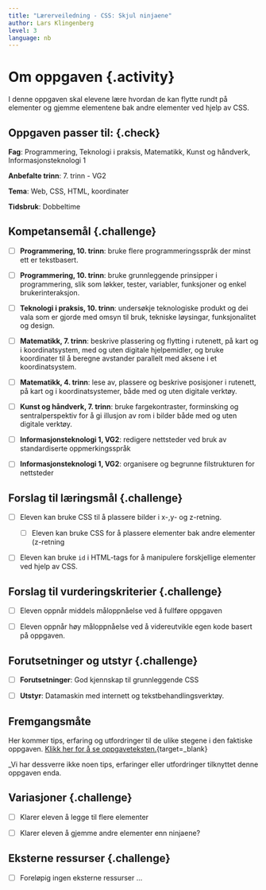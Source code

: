 ```yaml
---
title: "Lærerveiledning - CSS: Skjul ninjaene"
author: Lars Klingenberg
level: 3
language: nb
---
```



# Om oppgaven {.activity}

I denne oppgaven skal elevene lære hvordan de kan flytte rundt på elementer og
gjemme elementene bak andre elementer ved hjelp av CSS.

## Oppgaven passer til: {.check}

 __Fag__: Programmering, Teknologi i praksis, Matematikk, Kunst og håndverk,
 Informasjonsteknologi 1

__Anbefalte trinn__: 7. trinn - VG2

__Tema__: Web, CSS, HTML, koordinater

__Tidsbruk__: Dobbeltime

## Kompetansemål {.challenge}

- [ ] __Programmering, 10. trinn__: bruke flere programmeringsspråk der minst
       ett er tekstbasert.

- [ ] __Programmering, 10. trinn__: bruke grunnleggende prinsipper i
      programmering, slik som løkker, tester, variabler, funksjoner og enkel
      brukerinteraksjon.

- [ ] __Teknologi i praksis, 10. trinn__: undersøkje teknologiske produkt og dei
      vala som er gjorde med omsyn til bruk, tekniske løysingar, funksjonalitet
      og design.

- [ ] __Matematikk, 7. trinn__: beskrive plassering og flytting i rutenett, på
      kart og i koordinatsystem, med og uten digitale hjelpemidler, og bruke
      koordinater til å beregne avstander parallelt med aksene i et
      koordinatsystem.

- [ ] __Matematikk, 4. trinn__: lese av, plassere og beskrive posisjoner i
      rutenett, på kart og i koordinatsystemer, både med og uten digitale
      verktøy.

- [ ] __Kunst og håndverk, 7. trinn__: bruke fargekontraster, forminsking og
      sentralperspektiv for å gi illusjon av rom i bilder både med og uten
      digitale verktøy.

- [ ] __Informasjonsteknologi 1, VG2__: redigere nettsteder ved bruk av
      standardiserte oppmerkingsspråk

- [ ] __Informasjonsteknologi 1, VG2__: organisere og begrunne filstrukturen for
      nettsteder

## Forslag til læringsmål {.challenge}

- [ ] Eleven kan bruke CSS til å plassere bilder i x-,y- og z-retning.

    - [ ] Eleven kan bruke CSS for å plassere elementer bak andre elementer
    (z-retning

- [ ] Eleven kan bruke `id` i HTML-tags for å manipulere forskjellige elementer
      ved hjelp av CSS.

## Forslag til vurderingskriterier {.challenge}

- [ ] Eleven oppnår middels måloppnåelse ved å fullføre oppgaven

- [ ] Eleven oppnår høy måloppnåelse ved å videreutvikle egen kode basert på
      oppgaven.

## Forutsetninger og utstyr {.challenge}

- [ ] __Forutsetninger__: God kjennskap til grunnleggende CSS

- [ ] __Utstyr__: Datamaskin med internett og tekstbehandlingsverktøy.

## Fremgangsmåte

Her kommer tips, erfaring og utfordringer til de ulike stegene i den faktiske
oppgaven. [Klikk her for å se
oppgaveteksten.](../skjul_ninjaene/skjul_ninjaene.html){target=_blank}

_Vi har dessverre ikke noen tips, erfaringer eller utfordringer tilknyttet denne
oppgaven enda.

## Variasjoner {.challenge}

- [ ] Klarer eleven å legge til flere elementer

- [ ] Klarer eleven å gjemme andre elementer enn ninjaene?

## Eksterne ressurser {.challenge}

- [ ] Foreløpig ingen eksterne ressurser ...
